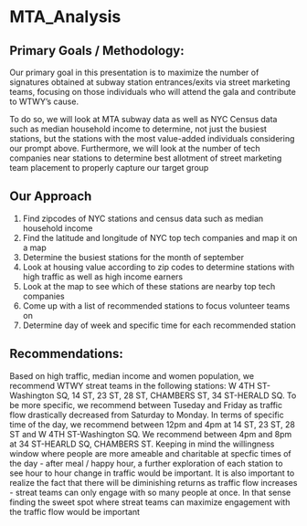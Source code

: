 # MTA_Analysis

## Primary Goals / Methodology:

Our primary goal in this presentation is to maximize the number of signatures obtained at subway station entrances/exits via street marketing teams, focusing on those individuals who will attend the gala and contribute to WTWY’s cause.

To do so, we will look at MTA subway data as well as NYC Census data such as median household income to determine, not just the busiest stations, but the stations with the most value-added individuals considering our prompt above. Furthermore, we will look at the number of tech companies near stations to determine best allotment of street marketing team placement to properly capture our target group

## Our Approach

1. Find zipcodes of NYC stations and census data such as median household income
2. Find the latitude and longitude of NYC top tech companies and map it on a map
3. Determine the busiest stations for the month of september
4. Look at housing value according to zip codes to determine stations with high traffic as well as high income earners
5. Look at the map to see which of these stations are nearby top tech companies
6. Come up with a list of recommended stations to focus volunteer teams on
7. Determine day of week and specific time for each recommended station

## Recommendations:

Based on high traffic, median income and women population, we recommend WTWY streat teams in the following stations: W 4TH ST-Washington SQ, 14 ST, 23 ST, 28 ST, CHAMBERS ST, 34 ST-HERALD SQ.  To be more specific, we recommend between Tuseday and Friday as traffic flow drastically decreased from Saturday to Monday. In terms of specific time of the day, we recommend between 12pm and 4pm at 14 ST, 23 ST, 28 ST and W 4TH ST-Washington SQ. We recommend between 4pm and 8pm at 34 ST-HEARLD SQ, CHAMBERS ST. Keeping in mind the willingness window where people are more ameable and charitable at specfic times of the day - after meal / happy hour, a further exploration of each station to see hour to hour change in traffic would be important. It is also important to realize the fact that there will be diminishing returns as traffic flow increases - streat teams can only engage with so many people at once. In that sense finding the sweet spot where streat teams can maximize engagement with the traffic flow would be important
